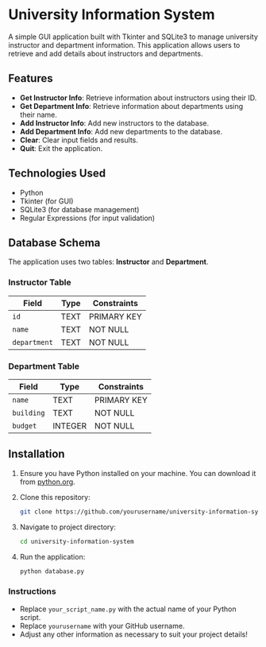 # University Information System

A simple GUI application built with Tkinter and SQLite3 to manage university instructor and department information. This application allows users to retrieve and add details about instructors and departments.

## Features

- **Get Instructor Info**: Retrieve information about instructors using their ID.
- **Get Department Info**: Retrieve information about departments using their name.
- **Add Instructor Info**: Add new instructors to the database.
- **Add Department Info**: Add new departments to the database.
- **Clear**: Clear input fields and results.
- **Quit**: Exit the application.

## Technologies Used

- Python
- Tkinter (for GUI)
- SQLite3 (for database management)
- Regular Expressions (for input validation)

## Database Schema

The application uses two tables: **Instructor** and **Department**.

### Instructor Table

| Field      | Type   | Constraints                  |
|------------|--------|------------------------------|
| `id`       | TEXT   | PRIMARY KEY                  |
| `name`     | TEXT   | NOT NULL                     |
| `department` | TEXT  | NOT NULL                     |

### Department Table

| Field      | Type   | Constraints                  |
|------------|--------|------------------------------|
| `name`     | TEXT   | PRIMARY KEY                  |
| `building` | TEXT   | NOT NULL                     |
| `budget`   | INTEGER| NOT NULL                     |


## Installation

1. Ensure you have Python installed on your machine. You can download it from [python.org](https://www.python.org/downloads/).
   
2. Clone this repository:
   ```bash
   git clone https://github.com/yourusername/university-information-system.git
   
3. Navigate to project directory:
   ```bash
   cd university-information-system

4. Run the application:
    ```bash
    python database.py


### Instructions
- Replace `your_script_name.py` with the actual name of your Python script.
- Replace `yourusername` with your GitHub username.
- Adjust any other information as necessary to suit your project details!

 
